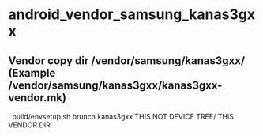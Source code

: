# android_vendor_samsung_kanas3gxx
Vendor 
copy dir /vendor/samsung/kanas3gxx/ (Example /vendor/samsung/kanas3gxx/kanas3gxx-vendor.mk)
----
. build/envsetup.sh
brunch kanas3gxx
THIS NOT DEVICE TREE/
THIS VENDOR DIR
